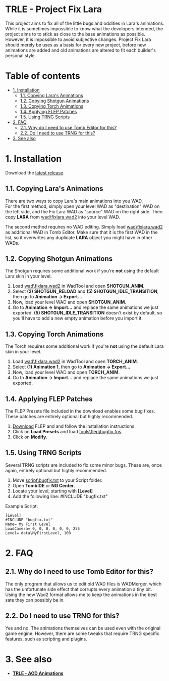 # TRLE - Project Fix Lara <!-- omit in toc -->

This project aims to fix all of the little bugs and oddities in Lara's animations. While it is sometimes impossible to know what the devolopers intended, the project aims to to stick as close to the base animations as possible. However, it is impossible to avoid subjective changes. Project Fix Lara should merely be uses as a basis for every new project, before new animations are added and old animations are altered to fit each builder's personal style.

# Table of contents <!-- omit in toc -->
- [1. Installation](#1-installation)
	- [1.1. Copying Lara's Animations](#11-copying-laras-animations)
	- [1.2. Copying Shotgun Animations](#12-copying-shotgun-animations)
	- [1.3. Copying Torch Animations](#13-copying-torch-animations)
	- [1.4. Applying FLEP Patches](#14-applying-flep-patches)
	- [1.5. Using TRNG Scripts](#15-using-trng-scripts)
- [2. FAQ](#2-faq)
	- [2.1. Why do I need to use Tomb Editor for this?](#21-why-do-i-need-to-use-tomb-editor-for-this)
	- [2.2. Do I need to use TRNG for this?](#22-do-i-need-to-use-trng-for-this)
- [3. See also](#3-see-also)

# 1. Installation
Download the [latest release](https://github.com/Dermahn/Project-Fix-Lara-v2/releases/latest).

## 1.1. Copying Lara's Animations
There are two ways to copy Lara's main animations into you WAD.  
For the first method, simply open your level WAD as "destination" WAD on the left side, and the Fix Lara WAD as "source" WAD on the right side.
Then copy **LARA** from [wad\fixlara.wad2](wad/fixlara.wad2) into your level WAD.

The second method requires no WAD editing. Simply load [wad\fixlara.wad2](wad/fixlara.wad2) as additional WAD in Tomb Editor. Make sure that it is the first WAD in the list, so it overwrites any duplicate **LARA** object you might have in other WADs.

## 1.2. Copying Shotgun Animations
The Shotgun requires some additional work if you're **not** using the default Lara skin in your level.
1) Load [wad\fixlara.wad2](wad/fixlara.wad2) in WadTool and open **SHOTGUN_ANIM**.
2) Select **(2) SHOTGUN_RELOAD** and **(5) SHOTGUN_IDLE_TRANSITION**, then go to **Animation -> Export...**
3) Now, load your level WAD and open **SHOTGUN_ANIM**.
4) Go to **Animation -> Import...** and replace the same animations we just exported. **(5) SHOTGUN_IDLE_TRANSITION** doesn't exist by default, so you'll have to add a new empty animation before you import it.

## 1.3. Copying Torch Animations
The Torch requires some additional work if you're **not** using the default Lara skin in your level.
1) Load [wad\fixlara.wad2](wad/fixlara.wad2) in WadTool and open **TORCH_ANIM**.
2) Select **(1) Animation 1**, then go to **Animation -> Export...**
3) Now, load your level WAD and open **TORCH_ANIM**.
4) Go to **Animation -> Import...** and replace the same animations we just exported.

## 1.4. Applying FLEP Patches
The FLEP Presets file included in the download enables some bug fixes. These patches are entirely optional but highly recommended.
1) [Download](https://www.tombraiderforums.com/showthread.php?t=227064) FLEP and and follow the installation instructions.
2) Click on **Load Presets** and load [tools\flep\bugfix.fps](tools/flep/bugfix.fps).
3) Click on **Modify**.

## 1.5. Using TRNG Scripts
Several TRNG scripts are included to fix some minor bugs. These are, once again, entirely optional but highly recommended.
1) Move [script\bugfix.txt](script/bugfix.txt) to your Script folder.
2) Open **TombIDE** or **NG Center**.
3) Locate your level, starting with **[Level]**
4) Add the following line: #INCLUDE "bugfix.txt"

Example Script:
```
[Level]
#INCLUDE "bugfix.txt"
Name= My First Level
LoadCamera= 0, 0, 0, 0, 0, 0, 255
Level= data\MyFirstLevel, 100
```


# 2. FAQ

## 2.1. Why do I need to use Tomb Editor for this?
The only program that allows us to edit old WAD files is WADMerger, which has the unfortunate side effect that corrupts every animation a tiny bit. Using the new Wad2 format allows me to keep the animations in the best sate they can possibly be in.

## 2.2. Do I need to use TRNG for this?
Yes and no. The animations themselves can be used even with the original game engine. However, there are some tweaks that require TRNG specific features, such as scripting and plugins.


# 3. See also

- [**TRLE - AOD Animations**][trle-aod_animations]

[trle-aod_animations]: https://github.com/Joey79100/trle-aod_animations
